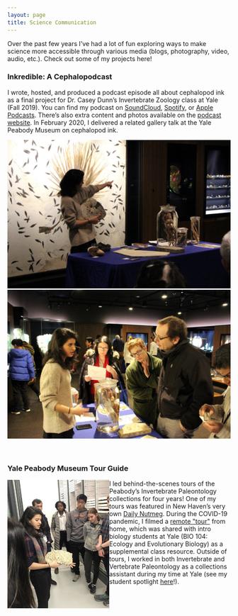 ```yaml
---
layout: page
title: Science Communication
---
```


Over the past few years I’ve had a lot of fun exploring ways to make science more accessible through various media (blogs, photography, video, audio, etc.). Check out some of my projects here!

### Inkredible: A Cephalopodcast

I wrote, hosted, and produced a podcast episode all about cephalopod ink as a final project for Dr. Casey Dunn’s Invertebrate Zoology class at Yale (Fall 2019). You can find my podcast on <a href="https://soundcloud.com/maya-juman/inkredible-a-cephalopodcast" target="_blank">SoundCloud</a>, <a href="https://open.spotify.com/show/0JaFabsUnukuNOMlKrkq1E" target="_blank">Spotify</a>, or <a href="https://podcasts.apple.com/us/podcast/inkredible-a-cephalopodcast/id1490214137" target="_blank">Apple Podcasts</a>. There’s also extra content and photos available on the <a href="https://inkrediblepod.wordpress.com/" target="_blank">podcast website</a>. In February 2020, I delivered a related gallery talk at the Yale Peabody Museum on cephalopod ink.

<img src="/public/ceph1.JPG" alt="talk1"><img src="/public/ceph2.JPG" alt="talk2">

<br />

### Yale Peabody Museum Tour Guide

<img src="/public/tour.jpg" alt="tour" align="left" style="width:230px" style="margin: 0px 10px 0px 0px;">

<p align=left>I led behind-the-scenes tours of the Peabody’s Invertebrate Paleontology collections for four years! One of my tours was featured in New Haven’s very own <a href="http://dailynutmeg.com/2018/01/25/peabody-museum-behind-scenes-grand-tour/" target="_blank">Daily Nutmeg</a>. During the COVID-19 pandemic, I filmed a <a href="https://www.youtube.com/watch?v=9qENRyMooXs" target="_blank">remote "tour"</a> from home, which was shared with intro biology students at Yale (BIO 104: Ecology and Evolutionary Biology) as a supplemental class resource. Outside of tours, I worked in both Invertebrate and Vertebrate Paleontology as a collections assistant during my time at Yale (see my student spotlight <a href="https://peabody.yale.edu/education/maya-juman-student-spotlight" target="_blank">here</a>!).</p>


